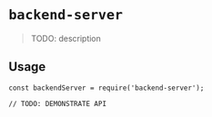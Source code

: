 # `backend-server`

> TODO: description

## Usage

```
const backendServer = require('backend-server');

// TODO: DEMONSTRATE API
```
